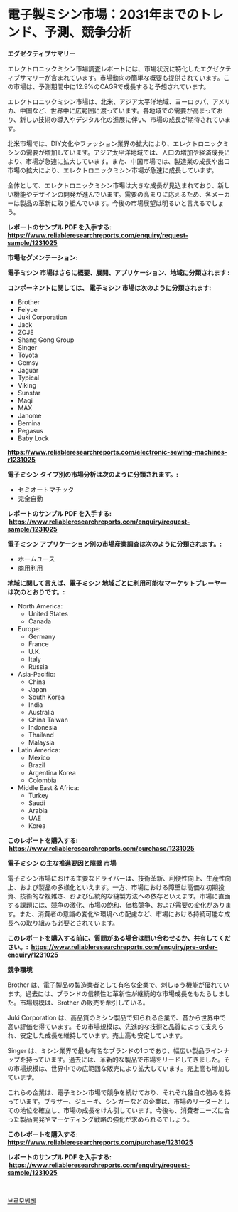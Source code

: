 <p><h1>電子製ミシン市場：2031年までのトレンド、予測、競争分析</h1></p><p><strong>エグゼクティブサマリー</strong></p>
<p><p>エレクトロニックミシン市場調査レポートには、市場状況に特化したエグゼクティブサマリーが含まれています。市場動向の簡単な概要も提供されています。この市場は、予測期間中に12.9%のCAGRで成長すると予想されています。</p><p>エレクトロニックミシン市場は、北米、アジア太平洋地域、ヨーロッパ、アメリカ、中国など、世界中に広範囲に渡っています。各地域での需要が高まっており、新しい技術の導入やデジタル化の進展に伴い、市場の成長が期待されています。</p><p>北米市場では、DIY文化やファッション業界の拡大により、エレクトロニックミシンの需要が増加しています。アジア太平洋地域では、人口の増加や経済成長により、市場が急速に拡大しています。また、中国市場では、製造業の成長や出口市場の拡大により、エレクトロニックミシン市場が急速に成長しています。</p><p>全体として、エレクトロニックミシン市場は大きな成長が見込まれており、新しい機能やデザインの開発が進んでいます。需要の高まりに応えるため、各メーカーは製品の革新に取り組んでいます。今後の市場展望は明るいと言えるでしょう。</p></p>
<p><strong>レポートのサンプル PDF を入手する: <a href="https://www.reliableresearchreports.com/enquiry/request-sample/1231025">https://www.reliableresearchreports.com/enquiry/request-sample/1231025</a></strong></p>
<p><strong>市場セグメンテーション:</strong></p>
<p><strong> 電子ミシン 市場はさらに概要、展開、アプリケーション、地域に分類されます :</strong></p>
<p><strong>コンポーネントに関しては、 電子ミシン 市場は次のように分類されます: &nbsp;</strong></p>
<p><ul><li>Brother</li><li>Feiyue</li><li>Juki Corporation</li><li>Jack</li><li>ZOJE</li><li>Shang Gong Group</li><li>Singer</li><li>Toyota</li><li>Gemsy</li><li>Jaguar</li><li>Typical</li><li>Viking</li><li>Sunstar</li><li>Maqi</li><li>MAX</li><li>Janome</li><li>Bernina</li><li>Pegasus</li><li>Baby Lock</li></ul></p>
<p><strong><a href="https://www.reliableresearchreports.com/electronic-sewing-machines-r1231025">https://www.reliableresearchreports.com/electronic-sewing-machines-r1231025</a></strong></p>
<p><strong> 電子ミシン タイプ別の市場分析は次のように分類されます。:</strong></p>
<p><ul><li>セミオートマチック</li><li>完全自動</li></ul></p>
<p><strong>レポートのサンプル PDF を入手する: &nbsp;<a href="https://www.reliableresearchreports.com/enquiry/request-sample/1231025">https://www.reliableresearchreports.com/enquiry/request-sample/1231025</a></strong></p>
<p><strong> 電子ミシン アプリケーション別の市場産業調査は次のように分類されます。:</strong></p>
<p><ul><li>ホームユース</li><li>商用利用</li></ul></p>
<p><strong>地域に関して言えば、電子ミシン 地域ごとに利用可能なマーケットプレーヤーは次のとおりです。:</strong></p>
<p><ul>
    <li>
        North America:
        <ul>
            <li>United States</li>
            <li>Canada</li>
        </ul>
    </li>
    <li>
        Europe:
        <ul>
            <li>Germany</li>
            <li>France</li>
            <li>U.K.</li>
            <li>Italy</li>
            <li>Russia</li>
        </ul>
    </li>
    <li>
        Asia-Pacific:
        <ul>
            <li>China</li>
            <li>Japan</li>
            <li>South Korea</li>
            <li>India</li>
            <li>Australia</li>
            <li>China Taiwan</li>
            <li>Indonesia</li>
            <li>Thailand</li>
            <li>Malaysia</li>
        </ul>
    </li>
    <li>
        Latin America:
        <ul>
            <li>Mexico</li>
            <li>Brazil</li>
            <li>Argentina Korea</li>
            <li>Colombia</li>
        </ul>
    </li>
    <li>
        Middle East & Africa:
        <ul>
            <li>Turkey</li>
            <li>Saudi</li>
            <li>Arabia</li>
            <li>UAE</li>
            <li>Korea</li>
        </ul>
    </li>
    </ul></p>
<p><strong>このレポートを購入する: &nbsp;<a href="https://www.reliableresearchreports.com/purchase/1231025">https://www.reliableresearchreports.com/purchase/1231025</a></strong></p>
<p><strong>電子ミシン の主な推進要因と障壁 市場</strong></p>
<p><p>電子ミシン市場における主要なドライバーは、技術革新、利便性向上、生産性向上、および製品の多様化といえます。一方、市場における障壁は高価な初期投資、技術的な複雑さ、および伝統的な縫製方法への依存といえます。市場に直面する課題には、競争の激化、市場の飽和、価格競争、および需要の変化があります。また、消費者の意識の変化や環境への配慮など、市場における持続可能な成長への取り組みも必要とされています。</p></p>
<p><strong>このレポートを購入する前に、質問がある場合は問い合わせるか、共有してください。:&nbsp; <a href="https://www.reliableresearchreports.com/enquiry/pre-order-enquiry/1231025">https://www.reliableresearchreports.com/enquiry/pre-order-enquiry/1231025</a></strong></p>
<p><strong>競争環境</strong></p>
<p><p>Brother は、電子製品の製造業者として有名な企業で、刺しゅう機能が優れています。過去には、ブランドの信頼性と革新性が継続的な市場成長をもたらしました。市場規模は、Brother の販売を牽引している。</p><p>Juki Corporation は、高品質のミシン製品で知られる企業で、昔から世界中で高い評価を得ています。その市場規模は、先進的な技術と品質によって支えられ、安定した成長を維持しています。売上高も安定しています。</p><p>Singer は、ミシン業界で最も有名なブランドの1つであり、幅広い製品ラインナップを持っています。過去には、革新的な製品で市場をリードしてきました。その市場規模は、世界中での広範囲な販売により拡大しています。売上高も増加しています。</p><p>これらの企業は、電子ミシン市場で競争を続けており、それぞれ独自の強みを持っています。ブラザー、ジューキ、シンガーなどの企業は、市場のリーダーとしての地位を確立し、市場の成長をけん引しています。今後も、消費者ニーズに合った製品開発やマーケティング戦略の強化が求められるでしょう。</p></p>
<p><strong>このレポートを購入する: &nbsp; <a href="https://www.reliableresearchreports.com/purchase/1231025">https://www.reliableresearchreports.com/purchase/1231025</a></strong></p>
<p><strong>レポートのサンプル PDF を入手する: &nbsp;<a href="https://www.reliableresearchreports.com/enquiry/request-sample/1231025">https://www.reliableresearchreports.com/enquiry/request-sample/1231025</a></strong><strong></strong></p>
<p>&nbsp;</p>
<p><p><a href="https://medium.com/@autumnberge/%EB%B8%8C%EB%A1%9C%EB%AA%A8%EB%B2%A4%EC%A0%A0-%EC%8B%9C%EC%9E%A5-2031%EB%85%84%EA%B9%8C%EC%A7%80%EC%9D%98-%ED%8A%B8%EB%A0%8C%EB%93%9C-%EC%98%88%EC%B8%A1-%EB%B0%8F-%EA%B2%BD%EC%9F%81-%EB%B6%84%EC%84%9D-fe288536a6c9?postPublishedType=initial">브로모벤젠</a></p></p>